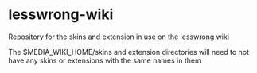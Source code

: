 lesswrong-wiki
===================


Repository for the skins and extension in use on the lesswrong wiki

The $MEDIA_WIKI_HOME/skins and extension directories will need to not have any skins or extensions with the same names in them
